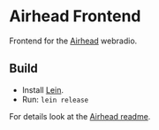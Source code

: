 # Airhead Frontend

Frontend for the [Airhead](https://github.com/turlando/airhead) webradio.


## Build

- Install [Lein](https://leiningen.org/).
- Run: `lein release`

For details look at the [Airhead
readme](https://github.com/turlando/airhead/blob/master/README.md).
